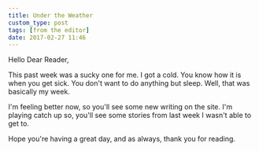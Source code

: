 ```yaml
---
title: Under the Weather
custom_type: post
tags: [from the editor]
date: 2017-02-27 11:46
---
```


Hello Dear Reader,

This past week was a sucky one for me. I got a cold. You know how it is when you get sick. You don't want to do anything but sleep. Well, that was basically my week.

I'm feeling better now, so you'll see some new writing on the site. I'm playing catch up so, you'll see some stories from last week I wasn't able to get to.

Hope you're having a great day, and as always, thank you for reading.